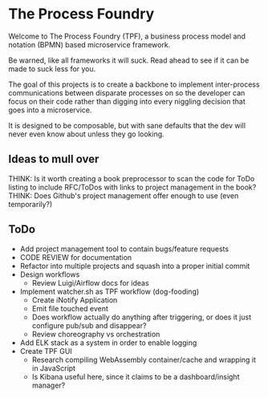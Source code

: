 # The Process Foundry

Welcome to The Process Foundry (TPF), a business process model and notation (BPMN) based microservice
framework.

Be warned, like all frameworks it will suck. Read ahead to see if it can be made to suck less for you.

The goal of this projects is to create a backbone to implement inter-process communications between disparate
processes on so the developer can focus on their code rather than digging into every niggling decision that
goes into a microservice.

It is designed to be composable, but with sane defaults that the dev will never even know about unless
they go looking.

## Ideas to mull over

THINK: Is it worth creating a book preprocessor to scan the code for ToDo listing to include RFC/ToDos with
links to project management in the book?
THINK: Does Github's project management offer enough to use (even temporarily?)

## ToDo

- Add project management tool to contain bugs/feature requests
- CODE REVIEW for documentation
- Refactor into multiple projects and squash into a proper initial commit
- Design workflows
  - Review Luigi/Airflow docs for ideas
- Implement watcher.sh as TPF workflow (dog-fooding)
  - Create iNotify Application
  - Emit file touched event
  - Does workflow actually do anything after triggering, or does it just configure pub/sub and disappear?
  - Review choreography vs orchestration
- Add ELK stack as a system in order to enable logging
- Create TPF GUI
  - Research compiling WebAssembly container/cache and wrapping it in JavaScript
  - Is Kibana useful here, since it claims to be a dashboard/insight manager?
